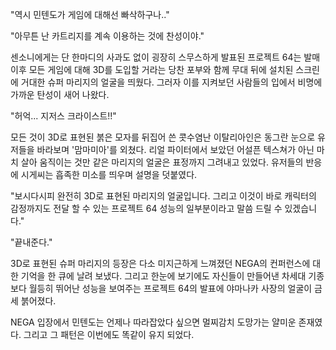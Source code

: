 "역시 민텐도가 게임에 대해선 빠삭하구나.." 

"아무튼 난 카트리지를 계속 이용하는 것에 찬성이야." 

센소니에게는 단 한마디의 사과도 없이 굉장히 스무스하게 발표된 프로젝트 64는 발매이후 모든 게임에 대해 3D를 도입할 거라는 당찬 포부와 함께 무대 뒤에 설치된 스크린에 거대한 슈퍼 마리지의 얼굴을 띄웠다. 
그러자 이를 지켜보던 사람들의 입에서 비명에 가까운 탄성이 새어 나왔다. 

"허억... 지저스 크라이스트!!" 

모든 것이 3D로 표현된 붉은 모자를 뒤집어 쓴 콧수염난 이탈리아인은 동그란 눈으로 유저들을 바라보며 '맘마미아'를 외쳤다. 
리얼 파이터에서 보았던 어설픈 텍스쳐가 아닌 마치 살아 움직이는 것만 같은 마리지의 얼굴은 표정까지 그려내고 있었다. 
유저들의 반응에 시게씨는 흡족한 미소를 띄우며 설명을 덧붙였다. 

"보시다시피 완전히 3D로 표현된 마리지의 얼굴입니다. 그리고 이것이 바로 캐릭터의 감정까지도 전달 할 수 있는 프로젝트 64 성능의 일부분이라고 말씀 드릴 수 있겠습니다." 

"끝내준다." 

3D로 표현된 슈퍼 마리지의 등장은 다소 미지근하게 느껴졌던 NEGA의 컨퍼런스에 대한 기억을 한 큐에 날려 보냈다. 
그리고 한눈에 보기에도 자신들이 만들어낸 차세대 기종보다 월등히 뛰어난 성능을 보여주는 프로젝트 64의 발표에 야마나카 사장의 얼굴이 금세 붉어졌다. 

NEGA 입장에서 민텐도는 언제나 따라잡았다 싶으면 멀찌감치 도망가는 얄미운 존재였다. 그리고 그 패턴은 이번에도 똑같이 유지 되었다. 